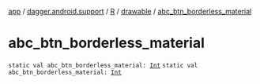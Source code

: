 [app](../../../index.md) / [dagger.android.support](../../index.md) / [R](../index.md) / [drawable](index.md) / [abc_btn_borderless_material](./abc_btn_borderless_material.md)

# abc_btn_borderless_material

`static val abc_btn_borderless_material: `[`Int`](https://kotlinlang.org/api/latest/jvm/stdlib/kotlin/-int/index.html)
`static val abc_btn_borderless_material: `[`Int`](https://kotlinlang.org/api/latest/jvm/stdlib/kotlin/-int/index.html)